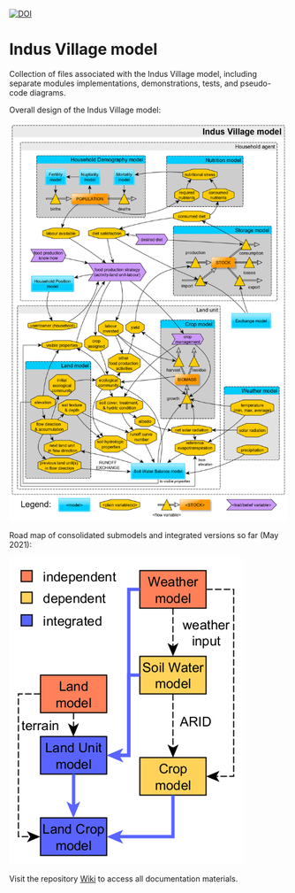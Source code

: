 [![DOI](https://zenodo.org/badge/246004693.svg)](https://zenodo.org/badge/latestdoi/246004693)

# Indus Village model

Collection of files associated with the Indus Village model, including separate modules implementations, demonstrations, tests, and pseudo-code diagrams.

Overall design of the Indus Village model:

![diagrams/00-OverallDesign.png](diagrams/00-OverallDesign.png)

Road map of consolidated submodels and integrated versions so far (May 2021):

![diagrams/RoadMapSoFar_2021-05.png](diagrams/RoadMapSoFar_2021-05.png)

Visit the repository [Wiki](https://github.com/Andros-Spica/indus-village-model/wiki) to access all documentation materials.
